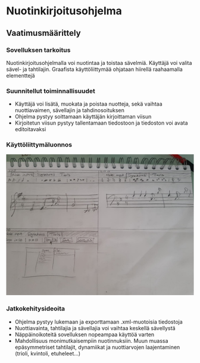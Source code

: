 # Nuotinkirjoitusohjelma 
## Vaatimusmäärittely
### Sovelluksen tarkoitus
  Nuotinkirjoitusohjelmalla voi nuotintaa ja toistaa sävelmiä. Käyttäjä voi valita sävel- ja tahtilajin. Graafista käyttöliittymää ohjataan hiirellä raahaamalla elementtejä

### Suunnitellut toiminnallisuudet
  - Käyttäjä voi lisätä, muokata ja poistaa nuotteja, sekä vaihtaa nuottiavaimen, sävellajin ja tahdinosoituksen
  - Ohjelma pystyy soittamaan käyttäjän kirjoittaman viisun 
  - Kirjoitetun viisun pystyy tallentamaan tiedostoon ja tiedoston voi avata editoitavaksi
  
### Käyttöliittymäluonnos
![luonnos käyttöliittymästä](https://github.com/yuzamonkey/ot-harjoitustyo/blob/main/dokumentaatio/kuvat/GUI_sketch.jpeg?raw=true)

### Jatkokehitysideoita
  - Ohjelma pystyy lukemaan ja exporttamaan .xml-muotoisia tiedostoja
  - Nuottiavainta, tahtilajia ja sävellajia voi vaihtaa keskellä sävellystä
  - Näppäinoikoteitä sovelluksen nopeampaa käyttöä varten
  - Mahdollisuus monimutkaisempiin nuotinnuksiin. Muun muassa epäsymmetriset tahtilajit, dynamiikat ja nuottiarvojen laajentaminen (trioli, kvintoli, etuheleet...)

